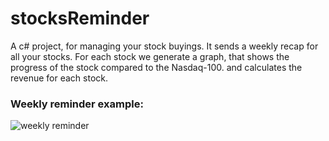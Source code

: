# stocksReminder
A c# project, for managing your stock buyings.
It sends a weekly recap for all your stocks.
For each stock we generate a graph, that shows the progress of the stock compared to the Nasdaq-100. 
and calculates the revenue for each stock.

### Weekly reminder example:
![weekly reminder](https://raw.githubusercontent.com/Tom-stack3/stocksReminder/main/images/weekly_email_example.jpg)  
